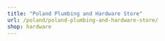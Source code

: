 ```yaml
---
title: "Poland Plumbing and Hardware Store"
url: /poland/poland-plumbing-and-hardware-store/
shop: hardware
---
```

